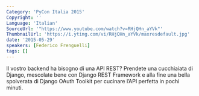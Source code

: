 ```yaml
---
Category: 'PyCon Italia 2015'
Copyright: ''
Language: 'Italian'
SourceUrl: '"https://www.youtube.com/watch?v=RHjQHn_aYVk"'
ThumbnailUrl: 'https://i.ytimg.com/vi/RHjQHn_aYVk/maxresdefault.jpg'
date: '2015-05-29'
speakers: [Federico Frenguelli]
tags: []
---
```

Il vostro backend ha bisogno di una API REST? Prendete una cucchiaiata di Django, mescolate bene con Django REST Framework e alla fine una bella spolverata di Django OAuth Toolkit per cucinare l’API perfetta in pochi minuti.
